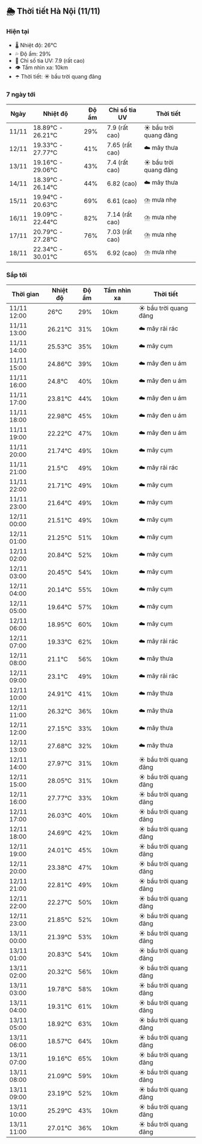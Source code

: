 ## 🌦️ Thời tiết Hà Nội (11/11)

### Hiện tại

- 🌡️ Nhiệt độ: 26℃
- 💦 Độ ẩm: 29%
- 🌟 Chỉ số tia UV: 7.9 (rất cao)
- 👁️ Tầm nhìn xa: 10km
- ☂️ Thời tiết: ☀️ bầu trời quang đãng

### 7 ngày tới

| Ngày | Nhiệt độ | Độ ẩm | Chỉ số tia UV | Thời tiết |
| --- | --- | --- | --- | --- |
| 11/11 | 18.89℃ - 26.21℃ | 29% | 7.9 (rất cao) | ☀️ bầu trời quang đãng |
| 12/11 | 19.33℃ - 27.77℃ | 41% | 7.65 (rất cao) | ☁️ mây thưa |
| 13/11 | 19.16℃ - 29.06℃ | 43% | 7.4 (rất cao) | ☀️ bầu trời quang đãng |
| 14/11 | 18.39℃ - 26.14℃ | 44% | 6.82 (cao) | ☁️ mây thưa |
| 15/11 | 19.94℃ - 20.63℃ | 69% | 6.61 (cao) | ⛈️ mưa nhẹ |
| 16/11 | 19.09℃ - 22.44℃ | 82% | 7.14 (rất cao) | ⛈️ mưa nhẹ |
| 17/11 | 20.79℃ - 27.28℃ | 76% | 7.03 (rất cao) | ⛈️ mưa nhẹ |
| 18/11 | 22.34℃ - 30.01℃ | 65% | 6.92 (cao) | ⛈️ mưa nhẹ |

### Sắp tới

| Thời gian | Nhiệt độ | Độ ẩm | Tầm nhìn xa | Thời tiết |
| --- | --- | --- | --- | --- |
| 11/11 12:00 | 26℃ | 29% | 10km | ☀️ bầu trời quang đãng |
| 11/11 13:00 | 26.21℃ | 31% | 10km | ☁️ mây rải rác |
| 11/11 14:00 | 25.53℃ | 35% | 10km | ☁️ mây cụm |
| 11/11 15:00 | 24.86℃ | 39% | 10km | ☁️ mây đen u ám |
| 11/11 16:00 | 24.8℃ | 40% | 10km | ☁️ mây đen u ám |
| 11/11 17:00 | 23.81℃ | 44% | 10km | ☁️ mây đen u ám |
| 11/11 18:00 | 22.98℃ | 45% | 10km | ☁️ mây đen u ám |
| 11/11 19:00 | 22.22℃ | 47% | 10km | ☁️ mây đen u ám |
| 11/11 20:00 | 21.74℃ | 49% | 10km | ☁️ mây cụm |
| 11/11 21:00 | 21.5℃ | 49% | 10km | ☁️ mây rải rác |
| 11/11 22:00 | 21.71℃ | 49% | 10km | ☁️ mây cụm |
| 11/11 23:00 | 21.64℃ | 49% | 10km | ☁️ mây cụm |
| 12/11 00:00 | 21.51℃ | 49% | 10km | ☁️ mây cụm |
| 12/11 01:00 | 21.25℃ | 51% | 10km | ☁️ mây cụm |
| 12/11 02:00 | 20.84℃ | 52% | 10km | ☁️ mây cụm |
| 12/11 03:00 | 20.45℃ | 54% | 10km | ☁️ mây cụm |
| 12/11 04:00 | 20.14℃ | 55% | 10km | ☁️ mây cụm |
| 12/11 05:00 | 19.64℃ | 57% | 10km | ☁️ mây cụm |
| 12/11 06:00 | 18.95℃ | 60% | 10km | ☁️ mây cụm |
| 12/11 07:00 | 19.33℃ | 62% | 10km | ☁️ mây rải rác |
| 12/11 08:00 | 21.1℃ | 56% | 10km | ☁️ mây thưa |
| 12/11 09:00 | 23.1℃ | 49% | 10km | ☁️ mây rải rác |
| 12/11 10:00 | 24.91℃ | 41% | 10km | ☁️ mây thưa |
| 12/11 11:00 | 26.32℃ | 36% | 10km | ☁️ mây thưa |
| 12/11 12:00 | 27.15℃ | 33% | 10km | ☁️ mây thưa |
| 12/11 13:00 | 27.68℃ | 32% | 10km | ☁️ mây thưa |
| 12/11 14:00 | 27.97℃ | 31% | 10km | ☀️ bầu trời quang đãng |
| 12/11 15:00 | 28.05℃ | 31% | 10km | ☀️ bầu trời quang đãng |
| 12/11 16:00 | 27.77℃ | 33% | 10km | ☀️ bầu trời quang đãng |
| 12/11 17:00 | 26.03℃ | 40% | 10km | ☀️ bầu trời quang đãng |
| 12/11 18:00 | 24.69℃ | 42% | 10km | ☀️ bầu trời quang đãng |
| 12/11 19:00 | 24.01℃ | 45% | 10km | ☀️ bầu trời quang đãng |
| 12/11 20:00 | 23.38℃ | 47% | 10km | ☀️ bầu trời quang đãng |
| 12/11 21:00 | 22.81℃ | 49% | 10km | ☀️ bầu trời quang đãng |
| 12/11 22:00 | 22.27℃ | 50% | 10km | ☀️ bầu trời quang đãng |
| 12/11 23:00 | 21.85℃ | 52% | 10km | ☀️ bầu trời quang đãng |
| 13/11 00:00 | 21.39℃ | 53% | 10km | ☀️ bầu trời quang đãng |
| 13/11 01:00 | 20.83℃ | 54% | 10km | ☀️ bầu trời quang đãng |
| 13/11 02:00 | 20.32℃ | 56% | 10km | ☀️ bầu trời quang đãng |
| 13/11 03:00 | 19.78℃ | 58% | 10km | ☀️ bầu trời quang đãng |
| 13/11 04:00 | 19.31℃ | 61% | 10km | ☀️ bầu trời quang đãng |
| 13/11 05:00 | 18.92℃ | 63% | 10km | ☀️ bầu trời quang đãng |
| 13/11 06:00 | 18.57℃ | 64% | 10km | ☀️ bầu trời quang đãng |
| 13/11 07:00 | 19.16℃ | 65% | 10km | ☀️ bầu trời quang đãng |
| 13/11 08:00 | 21.09℃ | 59% | 10km | ☀️ bầu trời quang đãng |
| 13/11 09:00 | 23.19℃ | 52% | 10km | ☀️ bầu trời quang đãng |
| 13/11 10:00 | 25.29℃ | 43% | 10km | ☀️ bầu trời quang đãng |
| 13/11 11:00 | 27.01℃ | 36% | 10km | ☀️ bầu trời quang đãng |
